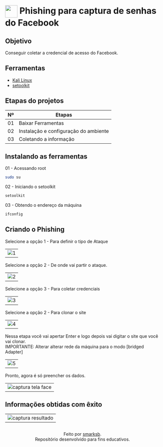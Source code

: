 <h1>
    <img align="center" width="40px" src="https://freesvg.org/img/redhat.png">
    <span> Phishing para captura de senhas do Facebook</span>
</h1>

## Objetivo
Conseguir coletar a credencial de acesso do Facebook.

## Ferramentas
- [Kali Linux](https://www.kali.org/docs/)
- [setoolkit](https://www.kali.org/tools/set/)

## Etapas do projetos

<table>
  <thead>
    <tr align="center">
      <th>Nº</th>
      <th>Etapas</th>
    </tr>
  </thead>
  <tbody>
    <tr>
      <td>01</td>
      <td>Baixar Ferramentas</td>
    </tr>
    <tr>
      <td>02</td>
      <td>Instalação e configuração do ambiente</td>
    </tr>
    <tr>
      <td>03</td>
      <td>Coletando a informação</td>
    </tr>
  </tbody>
</table>

## Instalando as ferramentas

 <td>01</td> - Acessando root

```sh
sudo su
```
<td>02</td> - Iniciando o setoolkit

```sh
setoolkit
```
<td>03</td> - Obtendo o endereço da máquina

```sh
ifconfig
```

## Criando o Phishing 

Selecione a opção 1 - Para definir o tipo de Ataque
<table>
  <tr>
    <td>
      <img src="https://i.ibb.co/fGngxbgF/1.png" alt="1" border="0"></a>
    </td>
</table>

Selecione a opção 2 - De onde vai partir o ataque. 
<table>
  <tr>
    <td>
      <img src="https://i.ibb.co/5WWjjFyq/2.png" alt="2" border="0"></a>
    </td>
</table>

Selecione a opção 3 - Para coletar credenciais
<table>
  <tr>
    <td>
      <img src="https://i.ibb.co/4RVFVnCF/3.png" alt="3" border="0"></a>
    </td>
</table>

Selecione a opção 2 - Para clonar o site
<table>
  <tr>
    <td>
      <img src="https://i.ibb.co/1J7tG2K6/4.png" alt="4" border="0"></a>
    </td>
</table>

Nessa etapa você vai apertar Enter e logo depois vai digitar o site que você vai clonar.  
IMPORTANTE: Alterar alterar rede da máquina para o modo [bridged Adapter]
<table>
  <tr>
    <td>
     <img src="https://i.ibb.co/bRgKqHJF/5.png" alt="5" border="0"></a>
    </td>
</table>

Pronto, agora é só preencher os dados. 
<table>
  <tr>
    <td>
     <img src="https://i.ibb.co/YBjZHbbx/Captura-de-tela-2025-01-29-165315.png" alt="captura tela face" border="0"></a>
    </td>
</table>

## Informações obtidas com êxito
<table>
  <tr>
    <td>
      <img src="https://i.ibb.co/xt3TbkQ7/Captura-de-tela-2025-01-29-134603.png" alt="captura resultado" border="0"></a>
    </td>
</table>

##
<div align="center">Feito por <a href="https://github.com/smarksb">smarksb</a>.</div>
<div align="center">Repositório desenvolvido para fins educativos.</a></div>